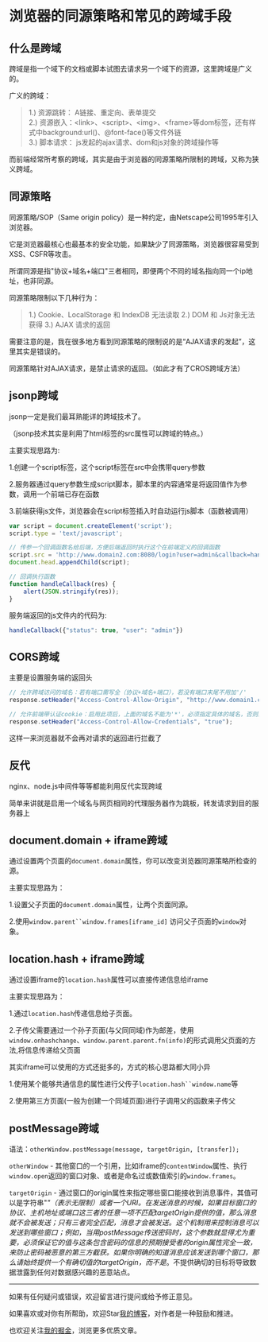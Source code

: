 # 浏览器的同源策略和常见的跨域手段

## 什么是跨域

跨域是指一个域下的文档或脚本试图去请求另一个域下的资源，这里跨域是广义的。

广义的跨域：

>1.) 资源跳转： A链接、重定向、表单提交  
>2.) 资源嵌入：\<link\>、\<script\>、\<img\>、\<frame\>等dom标签，还有样式中background:url()、@font-face()等文件外链  
>3.) 脚本请求： js发起的ajax请求、dom和js对象的跨域操作等 

而前端经常所考察的跨域，其实是由于浏览器的同源策略所限制的跨域，又称为狭义跨域。

## 同源策略

同源策略/SOP（Same origin policy）是一种约定，由Netscape公司1995年引入浏览器。

它是浏览器最核心也最基本的安全功能，如果缺少了同源策略，浏览器很容易受到XSS、CSFR等攻击。

所谓同源是指"协议+域名+端口"三者相同，即便两个不同的域名指向同一个ip地址，也非同源。

同源策略限制以下几种行为：

>1.) Cookie、LocalStorage 和 IndexDB 无法读取
>2.) DOM 和 Js对象无法获得
>3.) AJAX 请求的返回

需要注意的是，我在很多地方看到同源策略的限制说的是“AJAX请求的发起”，这里其实是错误的。

同源策略针对AJAX请求，是禁止请求的返回。（如此才有了CROS跨域方法）

## jsonp跨域

jsonp一定是我们最耳熟能详的跨域技术了。

（jsonp技术其实是利用了html标签的src属性可以跨域的特点。）

主要实现思路为:

1.创建一个script标签，这个script标签在src中会携带query参数

2.服务器通过query参数生成script脚本，脚本里的内容通常是将返回值作为参数，调用一个前端已存在函数

3.前端获得js文件，浏览器会在script标签插入时自动运行js脚本（函数被调用）


```javascript
var script = document.createElement('script');
script.type = 'text/javascript';

// 传参一个回调函数名给后端，方便后端返回时执行这个在前端定义的回调函数
script.src = 'http://www.domain2.com:8080/login?user=admin&callback=handleCallback';
document.head.appendChild(script);

// 回调执行函数
function handleCallback(res) {
    alert(JSON.stringify(res));
}

```

服务端返回的js文件内的代码为:

```javascript
handleCallback({"status": true, "user": "admin"})
```

## CORS跨域

主要是设置服务端的返回头

```javascript
// 允许跨域访问的域名：若有端口需写全（协议+域名+端口），若没有端口末尾不用加'/'
response.setHeader("Access-Control-Allow-Origin", "http://www.domain1.com"); 

// 允许前端带认证cookie：启用此项后，上面的域名不能为'*'，必须指定具体的域名，否则浏览器会提示
response.setHeader("Access-Control-Allow-Credentials", "true"); 
```

这样一来浏览器就不会再对请求的返回进行拦截了

## 反代

nginx、node.js中间件等等都能利用反代实现跨域

简单来讲就是启用一个域名与网页相同的代理服务器作为跳板，转发请求到目的服务器上

## document.domain + iframe跨域

通过设置两个页面的`document.domain`属性，你可以改变浏览器同源策略所检查的源。

主要实现思路为：

1.设置父子页面的`document.domain`属性，让两个页面同源。

2.使用`window.parent``window.frames[iframe_id]` 访问父子页面的`window`对象。

## location.hash + iframe跨域

通过设置iframe的`location.hash`属性可以直接传递信息给iframe

主要实现思路为：

1.通过`location.hash`传递信息给子页面。

2.子传父需要通过一个孙子页面(与父同同域)作为邮差，使用`window.onhashchange`、`window.parent.parent.fn(info)`的形式调用父页面的方法,将信息传递给父页面

其实iframe可以使用的方式还挺多的，方式的核心思路都大同小异

1.使用某个能够共通信息的属性进行父传子`location.hash``window.name`等

2.使用第三方页面(一般为创建一个同域页面)进行子调用父的函数来子传父

## postMessage跨域

语法：`otherWindow.postMessage(message, targetOrigin, [transfer]);`

`otherWindow` - 其他窗口的一个引用，比如iframe的`contentWindow`属性、执行`window.open`返回的窗口对象、或者是命名过或数值索引的`window.frames`。

`targetOrigin` - 通过窗口的origin属性来指定哪些窗口能接收到消息事件，其值可以是字符串"*"（表示无限制）或者一个URI。在发送消息的时候，如果目标窗口的协议、主机地址或端口这三者的任意一项不匹配targetOrigin提供的值，那么消息就不会被发送；只有三者完全匹配，消息才会被发送。这个机制用来控制消息可以发送到哪些窗口；例如，当用postMessage传送密码时，这个参数就显得尤为重要，必须保证它的值与这条包含密码的信息的预期接受者的origin属性完全一致，来防止密码被恶意的第三方截获。如果你明确的知道消息应该发送到哪个窗口，那么请始终提供一个有确切值的targetOrigin，而不是*。不提供确切的目标将导致数据泄露到任何对数据感兴趣的恶意站点。

---
如果有任何疑问或错误，欢迎留言进行提问或给予修正意见。

如果喜欢或对你有所帮助，欢迎Star[我的博客](https://github.com/wy2016xiao/blog)，对作者是一种鼓励和推进。

也欢迎关注[我的掘金](https://juejin.im/user/583bbd74ac502e006ea81f99)，浏览更多优质文章。

